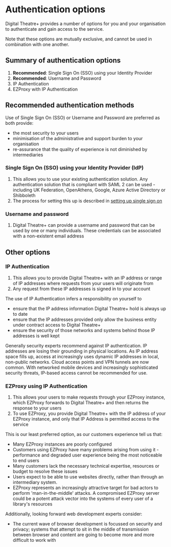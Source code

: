 
# Authentication options

Digital Theatre+ provides a number of options for you and your organisation to authenticate and gain access to the service.

Note that these options are mutually exclusive, and cannot be used in combination with one another.

## Summary of authentication options

1. **Recommended**: Single Sign On (SSO) using your Identity Provider
2. **Recommended**: Username and Password
3. IP Authentication
4. EZProxy with IP Authentication

## Recommended authentication methods

Use of Single Sign On (SSO) or Username and Password are preferred as both provide:

* the most security to your users
* minimisation of the administrative and support burden to your organisation
* re-assurance that the quality of experience is not diminished by intermediaries

### Single Sign On (SSO) using your Identity Provider (IdP)

1. This allows you to use your existing authentication solution.  Any authentication solution that is compliant with SAML 2 can be used - including UK Federation, OpenAthens, Google, Azure Active Directory or Shibboleth
2. The process for setting this up is described in [setting up single sign on](Setting-up-Single-Sign-On-(SSO))

### Username and password

1. Digital Theatre+ can provide a username and password that can be used by one or many individuals. These credentials can be associated with a non-existent email address

## Other options

### IP Authentication

1. This allows you to provide Digital Theatre+ with an IP address or range of IP addresses where requests from your users will originate from
2. Any request from these IP addresses is signed in to your account

The use of IP Authentication infers a responsibility on yourself to

* ensure that the IP address information Digital Theatre+ hold is always up to date
* ensure that the IP addresses provided only allow the business entity under contract access to Digital Theatre+
* ensure the security of those networks and systems behind those IP addresses is well kept

Generally security experts recommend against IP authentication.  IP addresses are losing their grounding in physical locations. As IP address space fills up, access at increasingly uses dynamic IP addresses in local, non-public networks. Cloud access points and VPN tunnels are now common.   With networked mobile devices and increasingly sophisticated security threats, IP-based access cannot be recommended for use.

### EZProxy using IP Authentication

1. This allows your users to make requests through your EZProxy instance, which EZProxy forwards to Digital Theatre+ and then returns the response to your users
2. To use EZProxy, you provide Digital Theatre+ with the IP address of your EZProxy instance, and only that IP Address is permitted access to the service

This is our least preferred option, as our customers experience tell us that:

* Many EZProxy instances are poorly configured
* Customers using EZProxy have many problems arising from using it - performance and degraded user experience being the most noticeable to end users
* Many customers lack the necessary technical expertise, resources or budget to resolve these issues
* Users expect to be able to use websites directly, rather than through an intermediary system.
* EZProxy represents an increasingly attractive target for bad actors to perform 'man-in-the-middle' attacks. A compromised EZProxy server could be a potent attack vector into the systems of every user of a library's resources

Additionally, looking forward web development experts consider:

* The current wave of browser development is focussed on security and privacy; systems that attempt to sit in the middle of transmission between browser and content are going to become more and more difficult to work with
